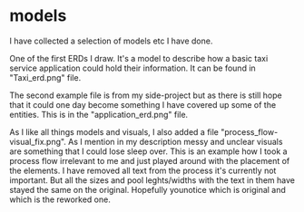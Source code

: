 # models
I have collected a selection of models etc I have done.

One of the first ERDs I draw. It's a model to describe how a basic taxi service application could hold their information. It can be found in "Taxi_erd.png" file.

The second example file is from my side-project but as there is still hope that it could one day become something I have covered up some of the entities. This is in the "application_erd.png" file.

As I like all things models and visuals, I also added a file "process_flow-visual_fix.png". As I mention in my description messy and unclear visuals are something that I could lose sleep over. This is an example how I took a process flow irrelevant to me and just played around with the placement of the elements. I have removed all text from the process it's currently not important. But all the sizes and pool leghts/widths with the text in them have stayed the same on the original. Hopefully younotice which is original and which is the reworked one.
